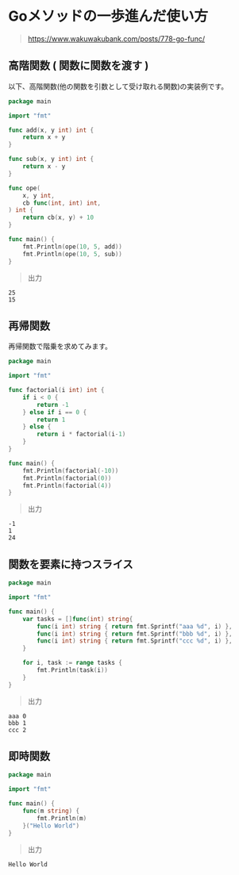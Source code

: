 # Goメソッドの一歩進んだ使い方
>https://www.wakuwakubank.com/posts/778-go-func/

## 高階関数 ( 関数に関数を渡す )
以下、高階関数(他の関数を引数として受け取れる関数)の実装例です。
```go
package main

import "fmt"

func add(x, y int) int {
	return x + y
}

func sub(x, y int) int {
	return x - y
}

func ope(
	x, y int,
	cb func(int, int) int,
) int {
	return cb(x, y) + 10
}

func main() {
	fmt.Println(ope(10, 5, add))
	fmt.Println(ope(10, 5, sub))
}
```
>出力
```
25
15
```
## 再帰関数
再帰関数で階乗を求めてみます。
```go
package main

import "fmt"

func factorial(i int) int {
	if i < 0 {
		return -1
	} else if i == 0 {
		return 1
	} else {
		return i * factorial(i-1)
	}
}

func main() {
	fmt.Println(factorial(-10))
	fmt.Println(factorial(0))
	fmt.Println(factorial(4))
}
```
>出力
```
-1
1
24
```
## 関数を要素に持つスライス
```go
package main

import "fmt"

func main() {
	var tasks = []func(int) string{
		func(i int) string { return fmt.Sprintf("aaa %d", i) },
		func(i int) string { return fmt.Sprintf("bbb %d", i) },
		func(i int) string { return fmt.Sprintf("ccc %d", i) },
	}

	for i, task := range tasks {
		fmt.Println(task(i))
	}
}
```
>出力
```
aaa 0
bbb 1
ccc 2
```
## 即時関数
```go
package main

import "fmt"

func main() {
	func(m string) {
		fmt.Println(m)
	}("Hello World")
}
```
>出力
```
Hello World
```






























